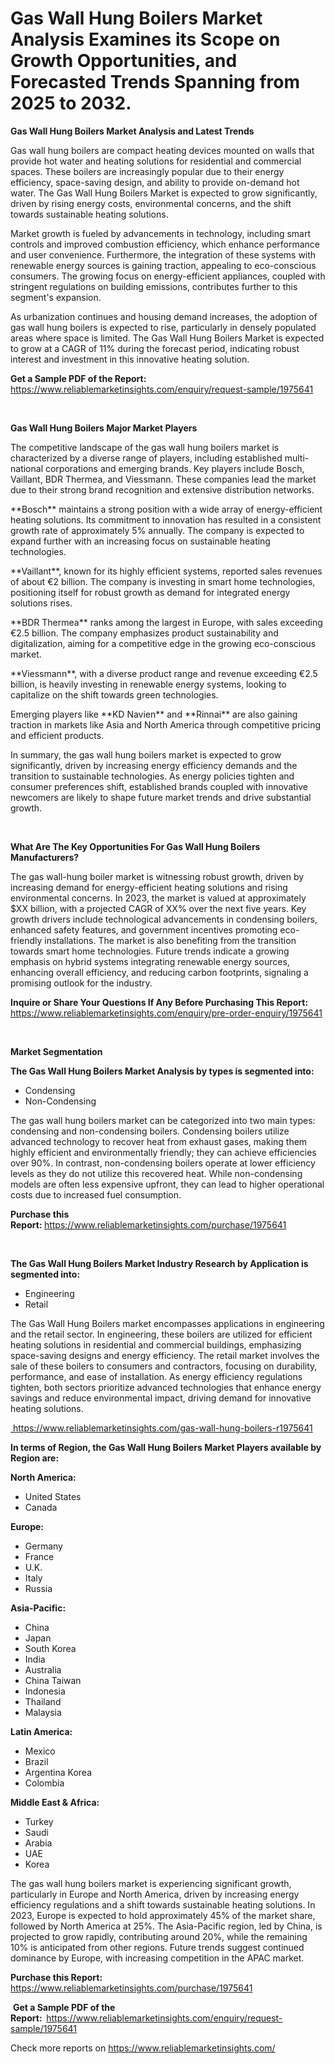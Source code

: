 <p><h1>Gas Wall Hung Boilers Market Analysis Examines its Scope on Growth Opportunities, and Forecasted Trends Spanning from 2025 to 2032.</h1></p><p><strong>Gas Wall Hung Boilers Market Analysis and Latest Trends</strong></p>
<p><p>Gas wall hung boilers are compact heating devices mounted on walls that provide hot water and heating solutions for residential and commercial spaces. These boilers are increasingly popular due to their energy efficiency, space-saving design, and ability to provide on-demand hot water. The Gas Wall Hung Boilers Market is expected to grow significantly, driven by rising energy costs, environmental concerns, and the shift towards sustainable heating solutions.</p><p>Market growth is fueled by advancements in technology, including smart controls and improved combustion efficiency, which enhance performance and user convenience. Furthermore, the integration of these systems with renewable energy sources is gaining traction, appealing to eco-conscious consumers. The growing focus on energy-efficient appliances, coupled with stringent regulations on building emissions, contributes further to this segment's expansion. </p><p>As urbanization continues and housing demand increases, the adoption of gas wall hung boilers is expected to rise, particularly in densely populated areas where space is limited. The Gas Wall Hung Boilers Market is expected to grow at a CAGR of 11% during the forecast period, indicating robust interest and investment in this innovative heating solution.</p></p>
<p><strong>Get a Sample PDF of the Report:&nbsp;</strong> <a href="https://www.reliablemarketinsights.com/enquiry/request-sample/1975641?utm_campaign=2717&utm_medium=2&utm_source=Github&utm_content=ia&utm_term=05042025&utm_id=gas-wall-hung-boilers">https://www.reliablemarketinsights.com/enquiry/request-sample/1975641</a></p>
<p>&nbsp;</p>
<p><strong>Gas Wall Hung Boilers Major Market Players</strong></p>
<p><p>The competitive landscape of the gas wall hung boilers market is characterized by a diverse range of players, including established multi-national corporations and emerging brands. Key players include Bosch, Vaillant, BDR Thermea, and Viessmann. These companies lead the market due to their strong brand recognition and extensive distribution networks.</p><p>**Bosch** maintains a strong position with a wide array of energy-efficient heating solutions. Its commitment to innovation has resulted in a consistent growth rate of approximately 5% annually. The company is expected to expand further with an increasing focus on sustainable heating technologies.</p><p>**Vaillant**, known for its highly efficient systems, reported sales revenues of about €2 billion. The company is investing in smart home technologies, positioning itself for robust growth as demand for integrated energy solutions rises.</p><p>**BDR Thermea** ranks among the largest in Europe, with sales exceeding €2.5 billion. The company emphasizes product sustainability and digitalization, aiming for a competitive edge in the growing eco-conscious market. </p><p>**Viessmann**, with a diverse product range and revenue exceeding €2.5 billion, is heavily investing in renewable energy systems, looking to capitalize on the shift towards green technologies.</p><p>Emerging players like **KD Navien** and **Rinnai** are also gaining traction in markets like Asia and North America through competitive pricing and efficient products. </p><p>In summary, the gas wall hung boilers market is expected to grow significantly, driven by increasing energy efficiency demands and the transition to sustainable technologies. As energy policies tighten and consumer preferences shift, established brands coupled with innovative newcomers are likely to shape future market trends and drive substantial growth.</p></p>
<p>&nbsp;</p>
<p><strong>What Are The Key Opportunities For Gas Wall Hung Boilers Manufacturers?</strong></p>
<p><p>The gas wall-hung boiler market is witnessing robust growth, driven by increasing demand for energy-efficient heating solutions and rising environmental concerns. In 2023, the market is valued at approximately $XX billion, with a projected CAGR of XX% over the next five years. Key growth drivers include technological advancements in condensing boilers, enhanced safety features, and government incentives promoting eco-friendly installations. The market is also benefiting from the transition towards smart home technologies. Future trends indicate a growing emphasis on hybrid systems integrating renewable energy sources, enhancing overall efficiency, and reducing carbon footprints, signaling a promising outlook for the industry.</p></p>
<p><strong>Inquire or Share Your Questions If Any Before Purchasing This Report:</strong> <a href="https://www.reliablemarketinsights.com/enquiry/pre-order-enquiry/1975641?utm_campaign=2717&utm_medium=2&utm_source=Github&utm_content=ia&utm_term=05042025&utm_id=gas-wall-hung-boilers">https://www.reliablemarketinsights.com/enquiry/pre-order-enquiry/1975641</a></p>
<p>&nbsp;</p>
<p><strong>Market Segmentation</strong></p>
<p><strong>The Gas Wall Hung Boilers Market Analysis by types is segmented into:</strong></p>
<p><ul><li>Condensing</li><li>Non-Condensing</li></ul></p>
<p><p>The gas wall hung boilers market can be categorized into two main types: condensing and non-condensing boilers. Condensing boilers utilize advanced technology to recover heat from exhaust gases, making them highly efficient and environmentally friendly; they can achieve efficiencies over 90%. In contrast, non-condensing boilers operate at lower efficiency levels as they do not utilize this recovered heat. While non-condensing models are often less expensive upfront, they can lead to higher operational costs due to increased fuel consumption.</p></p>
<p><strong>Purchase this Report:&nbsp;</strong><a href="https://www.reliablemarketinsights.com/purchase/1975641?utm_campaign=2717&utm_medium=2&utm_source=Github&utm_content=ia&utm_term=05042025&utm_id=gas-wall-hung-boilers">https://www.reliablemarketinsights.com/purchase/1975641</a></p>
<p>&nbsp;</p>
<p><strong>The Gas Wall Hung Boilers Market Industry Research by Application is segmented into:</strong></p>
<p><ul><li>Engineering</li><li>Retail</li></ul></p>
<p><p>The Gas Wall Hung Boilers market encompasses applications in engineering and the retail sector. In engineering, these boilers are utilized for efficient heating solutions in residential and commercial buildings, emphasizing space-saving designs and energy efficiency. The retail market involves the sale of these boilers to consumers and contractors, focusing on durability, performance, and ease of installation. As energy efficiency regulations tighten, both sectors prioritize advanced technologies that enhance energy savings and reduce environmental impact, driving demand for innovative heating solutions.</p></p>
<p><a href="https://www.reliablemarketinsights.com/gas-wall-hung-boilers-r1975641?utm_campaign=2717&utm_medium=2&utm_source=Github&utm_content=ia&utm_term=05042025&utm_id=gas-wall-hung-boilers">&nbsp;https://www.reliablemarketinsights.com/gas-wall-hung-boilers-r1975641</a></p>
<p><strong>In terms of Region, the Gas Wall Hung Boilers Market Players available by Region are:</strong></p>
<p>
    <p> <strong> North America: </strong>
        <ul>
            <li>United States</li>
            <li>Canada</li>
        </ul>
        </p> 
    <p> <strong> Europe: </strong>
        <ul>
            <li>Germany</li>
            <li>France</li>
            <li>U.K.</li>
            <li>Italy</li>
            <li>Russia</li>
        </ul>
        </p> 
    <p> <strong> Asia-Pacific: </strong>
        <ul>
            <li>China</li>
            <li>Japan</li>
            <li>South Korea</li>
            <li>India</li>
            <li>Australia</li>
            <li>China Taiwan</li>
            <li>Indonesia</li>
            <li>Thailand</li>
            <li>Malaysia</li>
        </ul>
        </p> 
    <p> <strong> Latin America: </strong>
        <ul>
            <li>Mexico</li>
            <li>Brazil</li>
            <li>Argentina Korea</li>
            <li>Colombia</li>
        </ul>
        </p> 
    <p> <strong> Middle East & Africa: </strong>
        <ul>
            <li>Turkey</li>
            <li>Saudi</li>
            <li>Arabia</li>
            <li>UAE</li>
            <li>Korea</li>
        </ul>
    </p>
    </p>
<p><p>The gas wall hung boilers market is experiencing significant growth, particularly in Europe and North America, driven by increasing energy efficiency regulations and a shift towards sustainable heating solutions. In 2023, Europe is expected to hold approximately 45% of the market share, followed by North America at 25%. The Asia-Pacific region, led by China, is projected to grow rapidly, contributing around 20%, while the remaining 10% is anticipated from other regions. Future trends suggest continued dominance by Europe, with increasing competition in the APAC market.</p></p>
<p><strong>Purchase this Report: </strong><a href="https://www.reliablemarketinsights.com/purchase/1975641?utm_campaign=2717&utm_medium=2&utm_source=Github&utm_content=ia&utm_term=05042025&utm_id=gas-wall-hung-boilers">https://www.reliablemarketinsights.com/purchase/1975641</a></p>
<p>&nbsp;<strong>Get a Sample PDF of the Report:&nbsp;&nbsp;</strong><a href="https://www.reliablemarketinsights.com/enquiry/request-sample/1975641?utm_campaign=2717&utm_medium=2&utm_source=Github&utm_content=ia&utm_term=05042025&utm_id=gas-wall-hung-boilers">https://www.reliablemarketinsights.com/enquiry/request-sample/1975641</a></p>
<p><strong></strong></p>
<p>Check more reports on <a href="https://www.reliablemarketinsights.com/?utm_campaign=2717&utm_medium=2&utm_source=Github&utm_content=ia&utm_term=05042025&utm_id=gas-wall-hung-boilers">https://www.reliablemarketinsights.com/</a></p>
